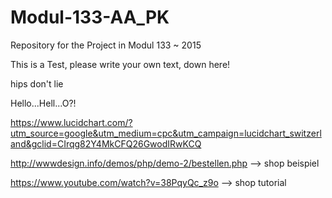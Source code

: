 # Modul-133-AA_PK
Repository for the Project in Modul 133 ~ 2015

This is a Test, please write your own text, down here!

hips don't lie

Hello...Hell...O?!

https://www.lucidchart.com/?utm_source=google&utm_medium=cpc&utm_campaign=lucidchart_switzerland&gclid=CIrqg82Y4MkCFQ26GwodIRwKCQ


http://wwwdesign.info/demos/php/demo-2/bestellen.php --> shop beispiel

https://www.youtube.com/watch?v=38PqyQc_z9o --> shop tutorial
